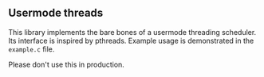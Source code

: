 ## Usermode threads

This library implements the bare bones of a usermode threading scheduler. Its interface is inspired by pthreads. Example usage is demonstrated in the `example.c` file.

Please don't use this in production.
